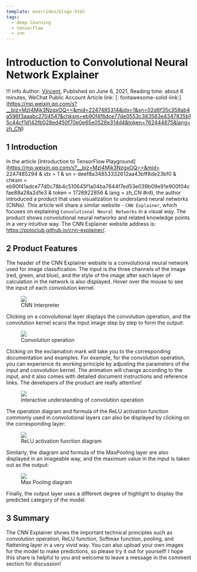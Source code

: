```yaml
---
template: overrides/blogs.html
tags:
  - deep learning
  - tensorflow
  - cnn
---
```


# Introduction to Convolutional Neural Network Explainer

!!! info
    Author: [Vincent](https://github.com/Realvincentyuan), Published on June 6, 2021, Reading time: about 6 minutes, WeChat Public Account Article link: [: fontawesome-solid-link:] (https://mp.weixin.qq.com/s?__biz=MzI4Mjk3NzgxOQ==&mid=2247485314&idx=1&sn=02d6f35c358ab4a596f3aaabc2704547&chksm=eb90f4f6dce77de0553c383583e4347835b15c44cf1d142fb028ed450f70e0e65e0528e314d4&token=762444875&lang=zh_CN)


## 1 Introduction

In the article [Introduction to TensorFlow Playground] (https://mp.weixin.qq.com/s?__biz=MzI4Mjk3NzgxOQ==&mid= 2247485294 & idx = 1 & sn = deef8a34853332612aa43bff8de23bf0 & chksm = eb90f41adce77d0c78b4c510645f1a04ba7644f7ed53e039b09e91e900f04cfae88a28a2d1e3 & token = 1726922856 & lang = zh_CN #rd), the author introduced a product that uses visualization to understand neural networks (CNNs). This article will share a similar website - `CNN Explainer`, which focuses on explaining `Convolutional Neural Networks` in a visual way. The product shows convolutional neural networks and related knowledge points in a very intuitive way. The CNN Explainer website address is: https://poloclub.github.io/cnn-explainer/.

## 2 Product Features

The header of the CNN Explainer website is a convolutional neural network used for image classification. The input is the three channels of the image (red, green, and blue), and the style of the image after each layer of calculation in the network is also displayed. Hover over the mouse to see the input of each convolution kernel.

<figure>
  <img src="https://cdn.jsdelivr.net/gh/BulletTech2021/Pics/img/1_V/cnn_explainer_home.png"  />
  <figcaption>CNN Interpreter</figcaption>
</figure>

Clicking on a convolutional layer displays the convolution operation, and the convolution kernel scans the input image step by step to form the output:

<figure>
  <img src="https://cdn.jsdelivr.net/gh/BulletTech2021/Pics/img/1_V/conv.png"  />
  <figcaption>Convolution operation</figcaption>
</figure>

Clicking on the exclamation mark will take you to the corresponding documentation and examples. For example, for the convolution operation, you can experience its working principle by adjusting the parameters of the input and convolution kernel. The animation will change according to the input, and it also comes with detailed document instructions and reference links. The developers of the product are really attentive!

<figure>
  <img src="https://cdn.jsdelivr.net/gh/BulletTech2021/Pics/img/1_V/conv_tool.png"  />
  <figcaption>Interactive understanding of convolution operation</figcaption>
</figure>

The operation diagram and formula of the ReLU activation function commonly used in convolutional layers can also be displayed by clicking on the corresponding layer:

<figure>
  <img src="https://cdn.jsdelivr.net/gh/BulletTech2021/Pics/img/1_V/ReLU.png"  />
  <figcaption>ReLU activation function diagram</figcaption>
</figure>

Similarly, the diagram and formula of the MaxPooling layer are also displayed in an imageable way, and the maximum value in the input is taken out as the output:

<figure>
  <img src="https://cdn.jsdelivr.net/gh/BulletTech2021/Pics/img/1_V/MaxPooling.png"  />
  <figcaption>Max Pooling diagram</figcaption>
</figure>

Finally, the output layer uses a different degree of highlight to display the predicted category of the model.

## 3 Summary

The CNN Explainer shows the important technical principles such as convolution operation, ReLU function, Softmax function, pooling, and flattening layer in a very vivid way. You can also upload your own images for the model to make predictions, so please try it out for yourself! I hope this share is helpful to you and welcome to leave a message in the comment section for discussion!

